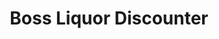 ---
title: "Boss Liquor Discounter"
url: /fort-saskatchewan/boss-liquor-discounter/
shop: alcohol
---